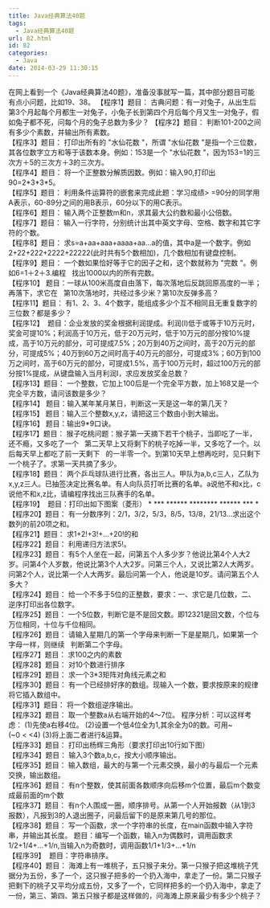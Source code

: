 ```yaml
---
title: Java经典算法40题
tags:
  - Java经典算法40题
url: 82.html
id: 82
categories:
  - Java
date: 2014-03-29 11:30:15
---
```


在网上看到一个《Java经典算法40题》，准备没事就写一篇，其中部分题目可能有点小问题，比如19、38。 
【程序1】题目：
古典问题：有一对兔子，从出生后第3个月起每个月都生一对兔子，小兔子长到第四个月后每个月又生一对兔子，假如兔子都不死，问每个月的兔子总数为多少？
【程序2】题目：
判断101-200之间有多少个素数，并输出所有素数。  
【程序3】题目：
打印出所有的 "水仙花数 "，所谓 "水仙花数 "是指一个三位数，其各位数字立方和等于该数本身。例如：153是一个 "水仙花数 "，因为153=1的三次方＋5的三次方＋3的三次方。  
【程序4】题目：
将一个正整数分解质因数。例如：输入90,打印出90=2\*3\*3\*5。  
【程序5】题目：
利用条件运算符的嵌套来完成此题：学习成绩> =90分的同学用A表示，60-89分之间的用B表示，60分以下的用C表示。  
【程序6】题目：
输入两个正整数m和n，求其最大公约数和最小公倍数。  
【程序7】题目：
输入一行字符，分别统计出其中英文字母、空格、数字和其它字符的个数。  
【程序8】题目：
求s=a+aa+aaa+aaaa+aa…a的值，其中a是一个数字。例如2+22+222+2222+22222(此时共有5个数相加)，几个数相加有键盘控制。  
【程序9】题目：
一个数如果恰好等于它的因子之和，这个数就称为 "完数 "。例如6=1＋2＋3.编程   找出1000以内的所有完数。  
【程序10】 题目：一球从100米高度自由落下，每次落地后反跳回原高度的一半；再落下，求它在   第10次落地时，共经过多少米？第10次反弹多高？  
【程序11】题目：
有1、2、3、4个数字，能组成多少个互不相同且无重复数字的三位数？都是多少？  
【程序12】  题目：企业发放的奖金根据利润提成。利润(I)低于或等于10万元时，奖金可提10%；利润高于10万元，低于20万元时，低于10万元的部分按10%提成，高于10万元的部分，可可提成7.5%；20万到40万之间时，高于20万元的部分，可提成5%；40万到60万之间时高于40万元的部分，可提成3%；60万到100万之间时，高于60万元的部分，可提成1.5%，高于100万元时，超过100万元的部分按1%提成，从键盘输入当月利润I，求应发放奖金总数？  
【程序13】题目：
一个整数，它加上100后是一个完全平方数，加上168又是一个完全平方数，请问该数是多少？  
【程序14】 题目：输入某年某月某日，判断这一天是这一年的第几天？  
【程序15】 题目：输入三个整数x,y,z，请把这三个数由小到大输出。  
【程序16】 题目：输出9\*9口诀。  
【程序17】题目：
猴子吃桃问题：猴子第一天摘下若干个桃子，当即吃了一半，还不瘾，又多吃了一个   第二天早上又将剩下的桃子吃掉一半，又多吃了一个。以后每天早上都吃了前一天剩下   的一半零一个。到第10天早上想再吃时，见只剩下一个桃子了。求第一天共摘了多少。  
【程序18】题目：
两个乒乓球队进行比赛，各出三人。甲队为a,b,c三人，乙队为x,y,z三人。已抽签决定比赛名单。有人向队员打听比赛的名单。a说他不和x比，c说他不和x,z比，请编程序找出三队赛手的名单。  
【程序19】  题目：打印出如下图案（菱形） * *** ****** ******** ****** *** *  
【程序20】题目：
有一分数序列：2/1，3/2，5/3，8/5，13/8，21/13…求出这个数列的前20项之和。  
【程序21】题目：
求1+2!+3!+…+20!的和  
【程序22】题目：
利用递归方法求5!。  
【程序23】题目：
有5个人坐在一起，问第五个人多少岁？他说比第4个人大2岁。问第4个人岁数，他说比第3个人大2岁。问第三个人，又说比第2人大两岁。问第2个人，说比第一个人大两岁。最后问第一个人，他说是10岁。请问第五个人多大？  
【程序24】题目：
给一个不多于5位的正整数，要求：一、求它是几位数，二、逆序打印出各位数字。  
【程序25】题目：
一个5位数，判断它是不是回文数。即12321是回文数，个位与万位相同，十位与千位相同。  
【程序26】题目：
请输入星期几的第一个字母来判断一下是星期几，如果第一个字母一样，则继续   判断第二个字母。  
【程序27】题目：
求100之内的素数  
【程序28】题目：
对10个数进行排序  
【程序29】题目：
求一个3*3矩阵对角线元素之和  
【程序30】题目：
有一个已经排好序的数组。现输入一个数，要求按原来的规律将它插入数组中。  
【程序31】题目：
将一个数组逆序输出。  
【程序32】题目：
取一个整数a从右端开始的4～7位。 程序分析：可以这样考虑： (1)先使a右移4位。 (2)设置一个低4位全为1,其余全为0的数。可用~(~0 < <4) (3)将上面二者进行&运算。  
【程序33】题目：
打印出杨辉三角形（要求打印出10行如下图）  
【程序34】题目：
输入3个数a,b,c，按大小顺序输出。  
【程序35】题目：
输入数组，最大的与第一个元素交换，最小的与最后一个元素交换，输出数组。  
【程序36】题目：
有n个整数，使其前面各数顺序向后移m个位置，最后m个数变成最前面的m个数  
【程序37】题目：
有n个人围成一圈，顺序排号。从第一个人开始报数（从1到3报数），凡报到3的人退出圈子，问最后留下的是原来第几号的那位。  
【程序38】题目：
写一个函数，求一个字符串的长度，在main函数中输入字符串，并输出其长度。 题目：编写一个函数，输入n为偶数时，调用函数求1/2+1/4+…+1/n,当输入n为奇数时，调用函数1/1+1/3+…+1/n  
【程序39】  题目：字符串排序。  
【程序40】题目：
海滩上有一堆桃子，五只猴子来分。第一只猴子把这堆桃子凭据分为五份，多了一个，这只猴子把多的一个扔入海中，拿走了一份。第二只猴子把剩下的桃子又平均分成五份，又多了一个，它同样把多的一个扔入海中，拿走了一份，第三、第四、第五只猴子都是这样做的，问海滩上原来最少有多少个桃子？